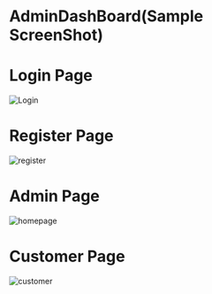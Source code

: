 
# AdminDashBoard(Sample ScreenShot)
# Login Page
![Login](https://user-images.githubusercontent.com/110446429/205419244-b09a18d4-df41-4816-aee1-0e0a4aa0906d.png)
# Register Page
![register](https://user-images.githubusercontent.com/110446429/205419282-ba81c303-abca-4442-853d-5bec5f2c8e75.png)
# Admin Page
![homepage](https://user-images.githubusercontent.com/110446429/205419321-236832cf-0f80-4b8d-b73a-a5dcd0c28a61.png)
# Customer Page
![customer](https://user-images.githubusercontent.com/110446429/205419337-1c0eadfb-72ce-4b00-8b9a-fb15375a8077.png)
